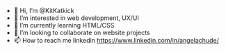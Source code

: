 - 👋 Hi, I’m @KitKatkick
- 👀 I’m interested in web development, UX/UI
- 🌱 I’m currently learning HTML/CSS
- 💞️ I’m looking to collaborate on website projects
- 📫 How to reach me linkedin https://www.linkedin.com/in/angelachude/

<!---
KitKatkick/KitKatkick is a ✨ special ✨ repository because its `README.md` (this file) appears on your GitHub profile.
You can click the Preview link to take a look at your changes.
--->
